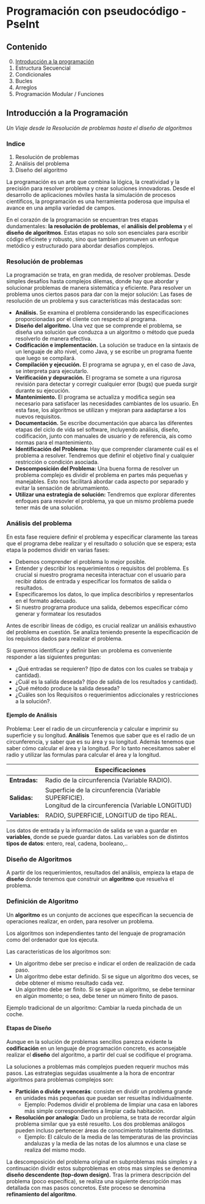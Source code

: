 ﻿# Programación con pseudocódigo - PseInt

## Contenido
0. [Introducción a la programación](Introducción-a-la-programación)
1. Estructura Secuencial
2. Condicionales
3. Bucles
4. Arreglos
5. Programación Modular / Funciones

## Introducción a la Programación
*Un Viaje desde la Resolución de problemas hasta el diseño de algoritmos*
### Indice
1. Resolución de problemas
2. Análisis del problema
3. Diseño del algoritmo


La programación es un arte que combina la lógica, la creatividad y la precisión para resolver problema y crear soluciones innovadoras. Desde el desarrollo de aplicaciones móviles hasta la simulación de procesos científicos, la programación es una herramienta poderosa que impulsa el avance en una amplia variedad de campos.

En el corazón de la programación se encuentran tres etapas dundamentales: **la resolución de problemas**, el **análisis del problema** y el **diseño de algoritmos**. Estas etapas no solo son esenciales para escribir código eficinete y robusto, sino que tambien promueven un enfoque metódico y estructurado para abordar desafíos complejos.

### Resolución de problemas
La programación se trata, en gran medida, de resolver problemas. Desde simples desafíos hasta complejos dilemas, donde hay que abordar y solucionar problemas de manera sistemática y eficiente.
Para resolver un problema unos ciertos pasos para dar con la mejor solución:
Las fases de resolución de un problema y sus características más destacadas son:
- **Análisis.** Se examina el problema considerando las especificaciones proporcionadas por el cliente con respecto al programa.
- **Diseño del algoritmo.** Una vez que se comprende el problema, se diseña una solución que conduzca a un algoritmo o método que pueda resolverlo de manera efectiva.
- **Codificación e implementación.** La solución se traduce en la sintaxis de un lenguaje de alto nivel, como Java, y se escribe un programa fuente que luego se compilará.
- **Compilación y ejecución.** El programa se agrupa y, en el caso de Java, se interpreta para ejecutarlo.
- **Verificación y depuración.** El programa se somete a una rigurosa revisión para detectar y corregir cualquier error (bugs) que pueda surgir durante su ejecución.
- **Mantenimiento.** El programa se actualiza y modifica según sea necesario para satisfacer las necesidades cambiantes de los usuario. En esta fase, los algoritmos se utilizan y mejoran para aadaptarse a los nuevos requisitos.
- **Documentación.** Se escribe documentación que abarca las diferentes etapas del ciclo de vida sel software, incluyendo análisis, diseño, codificación, junto con manuales de usuario y de referencia, ais como normas para el mantenimiento.
- **Identificación del Problema:** Hay que comprender claramente cuál es el problema a resolver. Tendremos que definir el objetivo final y cualquier restricción o condición asociada.
- **Descomposición del Problema:** Una buena forma de resolver un problema complejo es dividir el problema en partes más pequeñas y manejables. Esto nos facilitará abordar cada aspecto por separado y evitar la sensación de abrumamiento. 
- **Utilizar una estrategia de solución:** Tendremos que explorar diferentes enfoques para resovler el problema, ya que un mismo problema puede tener más de una solución.
### Análisis del problema
En esta fase requiere definir el problema y especificar claramente las tareas que el programa debe realizar y el resultado o solución que se espera; esta etapa la podemos dividir en varias fases:
- Debemos comprender el problema lo mejor posible.
- Entender y describir los requerimientos o  requisitos del problema. Es crucial si nuestro programa necesita interactuar con el usuario para recibir datos de entrada y especificar los formatos de salida o resultados.
- Especificaremos los datos, lo que implica describirlos y representarlos en el formato adecuado.
- Si nuestro programa produce una salida, debemos especificar cómo generar y formatear los resutados


Antes de escribir líneas de código, es crucial realizar un análisis exhaustivo del problema en cuestión. Se analiza teniendo presente la especificación de los requisitos dados para realizar el problema.

Si queremos  identificar y definir bien un problema es conveniente responder a las siguientes preguntas:
- ¿Qué entradas se requieren? (tipo de datos con los cuales se trabaja y cantidad).
- ¿Cuál es la salida deseada? (tipo de salida de los resultados y cantidad).
- ¿Qué método produce la salida deseada?
- ¿Cuáles son los Requisitos o requerimientos adiccionales y restricciones a la solución?.
#### Ejemplo de Análisis
Problema:
Leer el radio de un circunferencia y calcular e imprimir su superficie y su longitud.
**Análisis**
Tenemos que saber que es el radio de un circunferencia, y saber que es su área y su longitud. Además tenemos que saber cómo calcular el área y la longitud. Por lo tanto necesitamos saber el radio y utilizar las formulas para calcular el área y la longitud.

|  | Especificaciones |
|------------------------------------------------|-----------------------------------------------|
| **Entradas:** | Radio de la circunferencia (Variable RADIO). |
| **Salidas:**  | Superficie de la circunferencia (Variable SUPERFICIE).<br/>Longitud de la circunferencia (Variable LONGITUD) |
| **Variables:**  |RADIO, SUPERFICIE, LONGITUD de tipo REAL.|

Los datos de entrada y la información de salida se van a guardar en **variables**, donde se puede guardar datos. Las variables son de distintos **tipos de datos**: entero, real, cadena, booleano,..

### Diseño de Algoritmos
A partir de los requerimientos, resultados del análisis, empieza la etapa de **diseño** donde tenemos que construir un **algoritmo** que resuelva el problema.

### Definición de Algoritmo
Un  **algoritmo**  es un conjunto de acciones que especifican la secuencia de operaciones realizar, en orden, para resolver un problema.

Los algoritmos son independientes tanto del lenguaje de programación como del ordenador que los ejecuta.

Las características de los algoritmos son:

-   Un algoritmo debe ser preciso e indicar el orden de realización de cada paso.
-   Un algoritmo debe estar definido. Si se sigue un algoritmo dos veces, se debe obtener el mismo resultado cada vez.
-   Un algoritmo debe ser finito. Si se sigue un algoritmo, se debe terminar en algún momento; o sea, debe tener un número finito de pasos.

Ejemplo tradicional de un algoritmo: Cambiar la rueda pinchada de un coche.

#### Etapas de Diseño
Aunque en la solución de problemas sencillos parezca evidente la  **codificación**  en un lenguaje de programación concreto, es aconsejable realizar el  **diseño**  del algoritmo, a partir del cual se codifique el programa.

La soluciones a problemas más complejos pueden requerir muchos más pasos. Las estrategias seguidas usualmente a la hora de encontrar algoritmos para problemas complejos son:

-   **Partición o divide y vencerás**: consiste en dividir un problema grande en unidades más pequeñas que puedan ser resueltas individualmente.
    -   Ejemplo: Podemos dividir el problema de limpiar una casa en labores más simple correspondientes a limpiar cada habitación.
-   **Resolución por analogía**: Dado un problema, se trata de recordar algún problema similar que ya esté resuelto. Los dos problemas análogos pueden incluso pertenecer áreas de conocimiento totalmente distintas.
    -   Ejemplo: El cálculo de la media de las temperaturas de las provincias andaluzas y la media de las notas de los alumnos e una clase se realiza del mismo modo.

La descomposición del problema original en subproblemas más simples y a continuación dividir estos subproblemas en otros mas simples se denomina  **diseño descendente (top-down design).**  Tras la primera descripción del problema (poco específica), se realiza una siguiente descripción mas detallada con mas pasos concretos. Este proceso se denomina  **refinamiento del algoritmo**.

